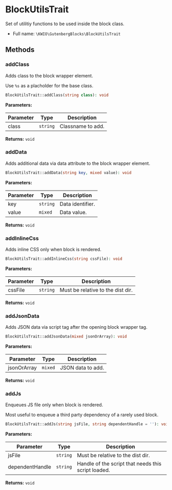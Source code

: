 # BlockUtilsTrait

Set of utilitiy functions to be used inside the block class.



* Full name: `\KWIO\GutenbergBlocks\BlockUtilsTrait`




## Methods
### addClass 
Adds class to the block wrapper element.

Use `%s` as a placholder for the base class.

```php
BlockUtilsTrait::addClass(string class): void
```


**Parameters:**

| Parameter | Type | Description |
|-----------|------|-------------|
| class | `string` | Classname to add. |


**Returns:** `void` 
### addData 
Adds additional data via data attribute to the block wrapper element.



```php
BlockUtilsTrait::addData(string key, mixed value): void
```


**Parameters:**

| Parameter | Type | Description |
|-----------|------|-------------|
| key | `string` | Data identifier. |
| value | `mixed` | Data value. |


**Returns:** `void` 
### addInlineCss 
Adds inline CSS only when block is rendered.



```php
BlockUtilsTrait::addInlineCss(string cssFile): void
```


**Parameters:**

| Parameter | Type | Description |
|-----------|------|-------------|
| cssFile | `string` | Must be relative to the dist dir. |


**Returns:** `void` 
### addJsonData 
Adds JSON data via script tag after the opening block wrapper tag.



```php
BlockUtilsTrait::addJsonData(mixed jsonOrArray): void
```


**Parameters:**

| Parameter | Type | Description |
|-----------|------|-------------|
| jsonOrArray | `mixed` | JSON data to add. |


**Returns:** `void` 
### addJs 
Enqueues JS file only when block is rendered.

Most useful to enqueue a third party dependency of a rarely used block.

```php
BlockUtilsTrait::addJs(string jsFile, string dependentHandle = ''): void
```


**Parameters:**

| Parameter | Type | Description |
|-----------|------|-------------|
| jsFile | `string` | Must be relative to the dist dir. |
| dependentHandle | `string` | Handle of the script that needs this script loaded. |


**Returns:** `void` 
